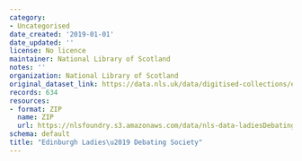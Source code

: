 ```yaml
---
category:
- Uncategorised
date_created: '2019-01-01'
date_updated: ''
license: No licence
maintainer: National Library of Scotland
notes: ''
organization: National Library of Scotland
original_dataset_link: https://data.nls.uk/data/digitised-collections/edinburgh-ladies-debating-society/
records: 634
resources:
- format: ZIP
  name: ZIP
  url: https://nlsfoundry.s3.amazonaws.com/data/nls-data-ladiesDebating.zip
schema: default
title: "Edinburgh Ladies\u2019 Debating Society"
---
```

